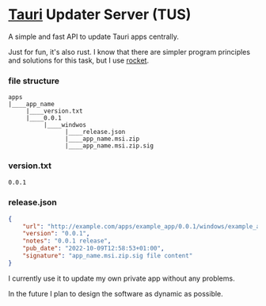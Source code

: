 # [Tauri](https://tauri.app/) Updater Server (TUS)

A simple and fast API to update Tauri apps centrally.

Just for fun, it's also rust. I know that there are simpler program principles and solutions for this task, but I use [rocket](https://rocket.rs/).

### file structure
```
apps
|____app_name
     |____version.txt
     |____0.0.1
          |____windwos
                |____release.json
                |____app_name.msi.zip
                |____app_name.msi.zip.sig
```

### version.txt
```txt
0.0.1
```

### release.json
```json
{
    "url": "http://example.com/apps/example_app/0.0.1/windows/example_app_0.0.1_x64_en-US.msi.zip",
    "version": "0.0.1",
    "notes": "0.0.1 release",
    "pub_date": "2022-10-09T12:58:53+01:00",
    "signature": "app_name.msi.zip.sig file content"
}
```
I currently use it to update my own private app without any problems.

In the future I plan to design the software as dynamic as possible.
